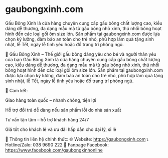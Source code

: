 # gaubongxinh.com
Gấu Bông Xinh là cửa hàng chuyên cung cấp gấu bông chất lượng cao, kiểu dáng dễ thương, đa dạng mẫu mã từ gấu bông nhỏ xinh, thú nhồi bông hoạt hình đến các loại gối ôm size lớn. Sản phẩm tại gaubongxinh.com được lựa chọn kỹ lưỡng, đảm bảo an toàn cho trẻ nhỏ, phù hợp làm quà tặng sinh nhật, lễ Tết, ngày lễ tình yêu hoặc đồ trang trí phòng ngủ.

🧸 Gấu Bông Xinh – Thế giới gấu bông đáng yêu cho bé và người thân yêu của bạn
Gấu Bông Xinh là cửa hàng chuyên cung cấp gấu bông chất lượng cao, kiểu dáng dễ thương, đa dạng mẫu mã từ gấu bông nhỏ xinh, thú nhồi bông hoạt hình đến các loại gối ôm size lớn. Sản phẩm tại gaubongxinh.com được lựa chọn kỹ lưỡng, đảm bảo an toàn cho trẻ nhỏ, phù hợp làm quà tặng sinh nhật, lễ Tết, ngày lễ tình yêu hoặc đồ trang trí phòng ngủ.

💖 Cam kết:

Giao hàng toàn quốc – nhanh chóng, tiện lợi

Hỗ trợ đổi trả dễ dàng nếu sản phẩm lỗi do nhà sản xuất

Tư vấn tận tâm – hỗ trợ khách hàng 24/7

Giá tốt cho khách lẻ và ưu đãi hấp dẫn cho đại lý, sỉ lẻ

🔗 Thông tin liên hệ chính thức:
🌐 Website: https://gaubongxinh.com
📞 Hotline/Zalo: 038 9690 222
📘 Fanpage Facebook: https://www.facebook.com/gaubongxinhonline
